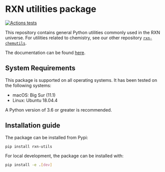 # RXN utilities package

[![Actions tests](https://github.com/rxn4chemistry/rxn-utilities/actions/workflows/tests.yaml/badge.svg)](https://github.com/rxn4chemistry/rxn-utilities/actions)

This repository contains general Python utilities commonly used in the RXN universe.
For utilities related to chemistry, see our other repository [`rxn-chemutils`](https://github.com/rxn4chemistry/rxn-chemutils).

The documentation can be found [here](rxn4chemistry.github.io/rxn-utilities/).


## System Requirements

This package is supported on all operating systems. 
It has been tested on the following systems:
+ macOS: Big Sur (11.1)
+ Linux: Ubuntu 18.04.4

A Python version of 3.6 or greater is recommended.

## Installation guide

The package can be installed from Pypi:
```bash
pip install rxn-utils
```

For local development, the package can be installed with:
```bash
pip install -e .[dev]
```
